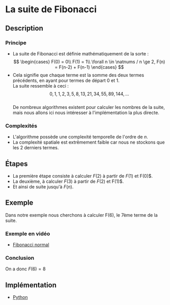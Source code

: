 # La suite de Fibonacci

## Description

### Principe

* La suite de Fibonacci est définie mathématiquement de la sorte :
$$
\begin{cases}
F(0) = 0\\
F(1) = 1\\
\forall n \in \natnums / n \ge 2, F(n) = F(n-2) + F(n-1)
\end{cases}
$$
* Cela signifie que chaque terme est la somme des deux termes précédents, en ayant pour termes de départ 0 et 1.  
La suite ressemble à ceci :
$$0, 1, 1, 2, 3, 5, 8, 13, 21, 34, 55, 89, 144, \ldots$$
\
De nombreux algorithmes existent pour calculer les nombres de la suite, mais nous allons ici nous intéresser à l'implémentation la plus directe.

### Complexités

* L'algorithme possède une complexité temporelle de l'ordre de $n$.  
* La complexité spatiale est extrêmement faible car nous ne stockons que les 2 derniers termes.

## Étapes

* La première étape consiste à calculer $F(2)$ à partir de $F(1)$ et F(0)$.
* La deuxième, à calculer $F(3)$ à partir de $F(2)$ et F(1)$.
* Et ainsi de suite jusqu'à $F(n)$.

## Exemple

Dans notre exemple nous cherchons à calculer F(6), le 7ème terme de la suite.

### Exemple en vidéo

* [Fibonacci normal](../Exemples/math/FibonacciNormal.mp4)

### Conclusion

On a donc $F(6) = 8$

## Implémentation

* [Python](https://github.com/CloudArmor/PyAlgorithms/blob/master/maths/fibonacci.py)
